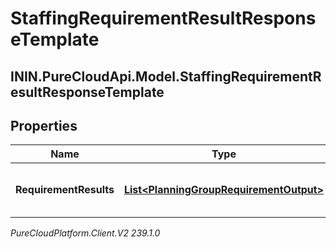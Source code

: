 # StaffingRequirementResultResponseTemplate

## ININ.PureCloudApi.Model.StaffingRequirementResultResponseTemplate

## Properties

|Name | Type | Description | Notes|
|------------ | ------------- | ------------- | -------------|
| **RequirementResults** | [**List&lt;PlanningGroupRequirementOutput&gt;**](PlanningGroupRequirementOutput) | List of staffing requirement results | |



_PureCloudPlatform.Client.V2 239.1.0_
